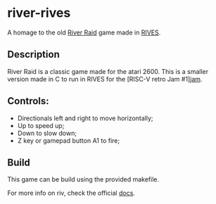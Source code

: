 # river-rives

​A homage to the old [River Raid][riverraid] game made in [RIVES][rives].

## Description

​River Raid​ is a classic game made for the atari 2600.
This is a smaller version made in C to run in RIVES​ for the [RISC-V retro Jam #1]​[jam].

## Controls:

- Directionals left and right to move horizontally;
- Up to speed up;
- Down to slow down;
- Z key or gamepad button A1 to fire;

## Build

This game can be build using the provided makefile. 

For more info on riv, check the official [docs][riv].

[riverraid]: https://en.wikipedia.org/wiki/River_Raid
[rives]:https://rives.io/
[jam]:https://itch.io/jam/rives1
[riv]:https://rives.io/docs/category/riv
